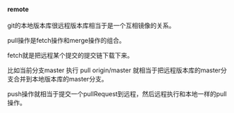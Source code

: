 #### remote

git的本地版本库很远程版本库相当于是一个互相镜像的关系。

pull操作是fetch操作和merge操作的组合。

fetch就是把远程某个提交的提交链下载下来。

比如当前分支master 执行 pull origin/master 就相当于把远程版本库的master分支合并到本地版本库的master分支。

push操作就相当于提交一个pullRequest到远程，然后远程执行和本地一样的pull操作。